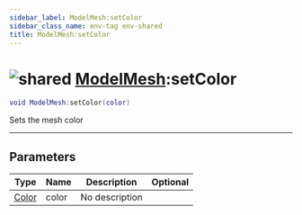 ```yaml
---
sidebar_label: ModelMesh:setColor
sidebar_class_name: env-tag env-shared
title: ModelMesh:setColor
---
```


# <img src='/img/wiki/shared.png' alt='shared' data-tag='env-tag' /> [ModelMesh](../modelmesh/README.md):setColor

```lua
void ModelMesh:setColor(color)
```

Sets the mesh color<br/>

-----------------
## Parameters

| Type   | Name | Description | Optional |
| ------ | ---- | ----------- | -------: |
| [Color](../color/README.md) | color | No description |   |
